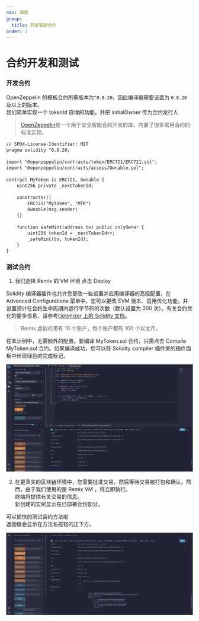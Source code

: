```yaml
---
nav: 课程
group:
  title: 开发智能合约
order: 2
---
```


# 合约开发和测试

### 开发合约

OpenZeppelin 的模板合约所需版本为`^0.8.20`，因此编译器需要设置为 `0.8.20` 及以上的版本。  
我们简单实现一个 tokenId 自增的功能，并把 initialOwner 传为合约发行人

> [OpenZeppelin](https://docs.openzeppelin.com/contracts/5.x/)是一个用于安全智能合约开发的库，内置了很多常用合约的标准实现。

```solidity
// SPDX-License-Identifier: MIT
pragma solidity ^0.8.20;

import "@openzeppelin/contracts/token/ERC721/ERC721.sol";
import "@openzeppelin/contracts/access/Ownable.sol";

contract MyToken is ERC721, Ownable {
    uint256 private _nextTokenId;

    constructor()
        ERC721("MyToken", "MTK")
        Ownable(msg.sender)
    {}

    function safeMint(address to) public onlyOwner {
        uint256 tokenId = _nextTokenId++;
        _safeMint(to, tokenId);
    }
}
```

### 测试合约

1. 我们选择 Remix 的 VM 环境 点击 Deploy

Solidity 编译器插件也允许您更改一些设置并应用编译器的高级配置，在 Advanced Configurations 菜单中，您可以更改 EVM 版本、启用优化功能，并设置预计在合约生命周期内运行字节码的次数（默认设置为 200 次）。有关合约优化的更多信息，请参考[Optimizer 上的 Solidity 文档](https://docs.soliditylang.org/en/latest/using-the-compiler.html#optimizer-options)。

> Remix 虚拟机带有 10 个账户，每个账户都有 100 个以太币。

在本示例中，无需额外的配置。要编译 MyToken.sol 合约，只需点击 Compile MyToken.sol 合约。如果编译成功，您可以在 Solidity compiler 插件旁的插件面板中出现绿色的完成标记。

![](./img/test.jpeg)

2. 在更真实的区块链环境中，您需要批准交易，然后等待交易被打包和确认。然而，由于我们使用的是 Remix VM ，将立即执行。  
   终端将提供有关交易的信息。  
   新创建的实例显示在已部署合约部分。

可以愉快的测试合约方法啦  
返回值会显示在方法名按钮的正下方。

![](./img/testSend.png)
